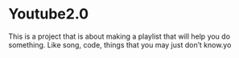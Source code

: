 # Youtube2.0
This is a project that is about making a playlist that will help you do something. Like song, code, things that you may just don’t know.yo 